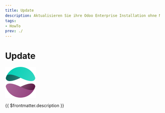 ```yaml
---
title: Update
description: Aktualisieren Sie ihre Odoo Enterprise Installation ohne Mehrkosten.
tags:
- HowTo
prev: ./
---
```

# Update
![icons_odoo_website_enterprise](assets/icons_odoo_website_enterprise.png)

{{ $frontmatter.description }}